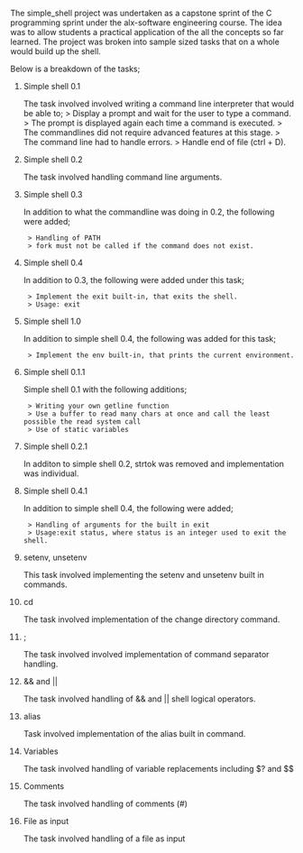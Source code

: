 The simple_shell project was undertaken as a capstone sprint of the C programming sprint under the alx-software engineering course. The idea was to allow students a practical application of the all the concepts so far learned. The project was broken into sample sized tasks that on a whole would build up the shell.

Below is a breakdown of the tasks;

1. Simple shell 0.1 
	
	The task involved involved writing a command line interpreter that would be able to;
		> Display a prompt and wait for the user to type a command.
		> The prompt is displayed again each time a command is executed.
		> The commandlines did not require advanced features at this stage.
		> The command line had to handle errors.
		> Handle end of file (ctrl + D).

2. Simple shell 0.2

	The task involved handling command line arguments.

3. Simple shell 0.3

	In addition to what the commandline was doing in 0.2, the following were added;

		> Handling of PATH
		> fork must not be called if the command does not exist.

4. Simple shell 0.4

	In addition to 0.3, the following were added under this task;

		> Implement the exit built-in, that exits the shell.
		> Usage: exit

5. Simple shell 1.0

	In addition to simple shell 0.4, the following was added for this task;

		> Implement the env built-in, that prints the current environment.

6. Simple shell 0.1.1

	Simple shell 0.1 with the following additions;

		> Writing your own getline function
		> Use a buffer to read many chars at once and call the least possible the read system call
		> Use of static variables

7. Simple shell 0.2.1

	In additon to simple shell 0.2, strtok was removed and implementation was individual.

8. Simple shell 0.4.1

	In addition to simple shell 0.4, the following were added;

		> Handling of arguments for the built in exit
		> Usage:exit status, where status is an integer used to exit the shell.

9. setenv, unsetenv

	This task involved implementing the setenv and unsetenv built in commands.

10. cd

	The task involved implementation of the change directory command.

11. ;

	The task involved involved implementation of command separator handling.

12. && and ||

	The task involved handling of && and || shell logical operators.

13. alias

	Task involved implementation of the alias built in command.

14. Variables

	The task involved handling of variable replacements including $? and $$

15. Comments

	The task involved handling of comments (#)

16. File as input

	The task involved handling of a file as input 
